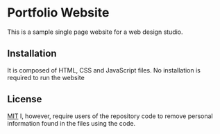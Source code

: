 # Portfolio Website

This is a sample single page website for a web design studio.

## Installation

It is composed of HTML, CSS and JavaScript files. No installation is required to run the website

## License

[MIT](https://choosealicense.com/licenses/mit/)
I, however, require users of the repository code to remove personal information found in the files using the code.
